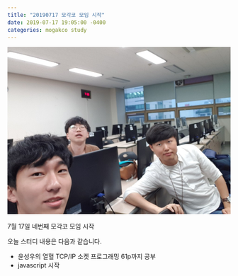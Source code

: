 ```yaml
---
title: "20190717 모각코 모임 시작"
date: 2019-07-17 19:05:00 -0400
categories: mogakco study
---
```


![study_20190717_01](/assets/images/mogakco_04/20190717_01.jpg)

7월 17일 네번째 모각코 모임 시작

오늘 스터디 내용은 다음과 같습니다.

- 윤성우의 열혈 TCP/IP 소켓 프로그래밍 61p까지 공부
- javascript 시작
